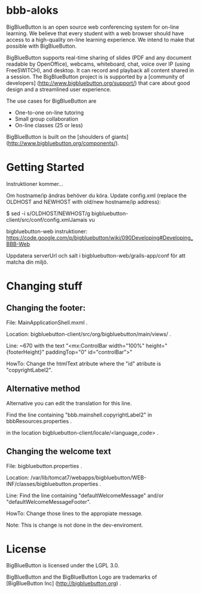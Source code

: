 bbb-aloks
=============
BigBlueButton is an open source web conferencing system for on-line learning.  We believe that every student with a web browser should have access to a high-quality on-line learning experience.  We intend to make that possible with BigBlueButton. 

BigBlueButton supports real-time sharing of slides (PDF and any document readable by OpenOffice), webcams, whiteboard, chat, voice over IP (using FreeSWITCH), and desktop. It can record and playback all content shared in a session.  The BigBlueButton project is is supported by a [community of developers] (http://www.bigbluebutton.org/support/) that care about good design and a streamlined user experience. 

The use cases for BigBlueButton are
  * One-to-one on-line tutoring
  * Small group collaboration 
  * On-line classes (25 or less)

BigBlueButton is built on the [shoulders of giants] (http://www.bigbluebutton.org/components/).

Getting Started
===============
Instruktioner kommer...

Om hostname/ip ändras behöver du köra. Update config.xml (replace the OLDHOST and NEWHOST with old/new hostname/ip address):

$ sed -i s/OLDHOST/NEWHOST/g bigbluebutton-client/src/conf/config.xmlJamais vu

bigbluebutton-web instruktioner: https://code.google.com/p/bigbluebutton/wiki/090Developing#Developing_BBB-Web

Uppdatera serverUrl och salt i bigbluebutton-web/grails-app/conf för att matcha din miljö.

Changing stuff
==============

Changing the footer:
--------------------
File: MainApplicationShell.mxml .

Location: bigbluebutton-client/src/org/bigbluebutton/main/views/ .

Line: ~670 with the text "\<mx:ControlBar width="100%" height="{footerHeight}" paddingTop="0" id="controlBar"\>"

HowTo: Change the htmlText atribute where the "id" atribute is "copyrightLabel2".

Alternative method
------------------
Alternative you can edit the translation for this line.

Find the line containing "bbb.mainshell.copyrightLabel2" in bbbResources.properties .

in the location bigbluebutton-client/locale/\<language_code\> .

Changing the welcome text
-------------------------
File: bigbluebutton.properties .

Location: /var/lib/tomcat7/webapps/bigbluebutton/WEB-INF/classes/bigbluebutton.properties .

Line: Find the line containing "defaultWelcomeMessage" and/or "defaultWelcomeMessageFooter".

HowTo: Change those lines to the appropiate message.

Note: This is change is not done in the dev-enviroment.

License
=======
BigBlueButton is licensed under the LGPL 3.0.

BigBlueButton and the BigBlueButton Logo are trademarks of [BigBlueButton Inc] (http://bigbluebutton.org) .
